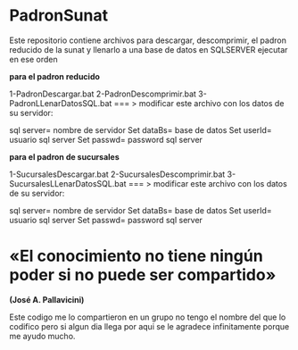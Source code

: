# PadronSunat

Este repositorio contiene archivos para descargar, descomprimir, el padron reducido de la sunat y llenarlo a una base de datos en SQLSERVER
ejecutar en ese orden 

**************para el padron reducido**************

1-PadronDescargar.bat
2-PadronDescomprimir.bat
3-PadronLLenarDatosSQL.bat === > modificar este archivo con los datos de su servidor:

sql server= nombre de servidor
Set dataBs= base de datos 
Set userId= usuario sql server
Set passwd= password sql server

**************para el padron de sucursales**************

1-SucursalesDescargar.bat
2-SucursalesDescomprimir.bat
3-SucursalesLLenarDatosSQL.bat === > modificar este archivo con los datos de su servidor:

sql server= nombre de servidor
Set dataBs= base de datos 
Set userId= usuario sql server
Set passwd= password sql server


# «El conocimiento no tiene ningún poder si no puede ser compartido»
**************(José A. Pallavicini)**************




Este codigo me lo compartieron en un grupo no tengo el nombre del que lo codifico pero si algun dia llega por aqui se le agradece infinitamente porque me ayudo mucho.

